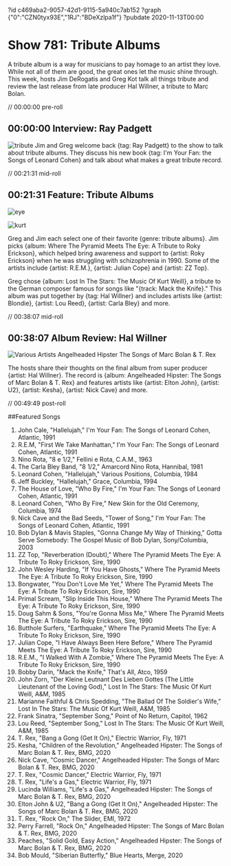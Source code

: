 ?id c469aba2-9057-42d1-9115-5a940c7ab152
?graph {"0":"CZN0tyx93E","1RJ":"BDeXzlpa1f"}
?pubdate 2020-11-13T00:00
# Show 781: Tribute Albums


A tribute album is a way for musicians to pay homage to an artist they love. While not all of them are good, the great ones let the music shine through. This week, hosts Jim DeRogatis and Greg Kot talk all things tribute and review the last release from late producer Hal Willner, a tribute to Marc Bolan. 

// 00:00:00 pre-roll

## 00:00:00 Interview: Ray Padgett
![tribute](https://static.soundopinions.org/images/2020/imyourfanbookcover.jpeg)
Jim and Greg welcome back {tag: Ray Padgett} to the show to talk about tribute albums. They discuss his new book {tag: I'm Your Fan: the Songs of Leonard Cohen} and talk about what makes a great tribute record.



// 00:21:31 mid-roll

## 00:21:31 Feature: Tribute Albums
![eye](https://static.soundopinions.org/images/2020/eye.jpeg)

![kurt](https://static.soundopinions.org/images/2020/kurt.jpeg)

Greg and Jim each select one of their favorite {genre: tribute albums}. Jim picks {album: Where The Pyramid Meets The Eye: A Tribute to Roky Erickson}, which helped bring awareness and support to {artist: Roky Erickson} when he was struggling with schizophrenia in 1990. Some of the artists include {artist: R.E.M.}, {artist: Julian Cope} and {artist: ZZ Top}.

Greg chose {album: Lost In The Stars: The Music Of Kurt Weill}, a tribute to the German composer famous for songs like "{track: Mack the Knife}." This album was put together by {tag: Hal Willner} and includes artists like {artist: Blondie}, {artist: Lou Reed}, {artist: Carla Bley} and more.



// 00:38:07 mid-roll

## 00:38:07 Album Review: Hal Willner

![Various Artists Angelheaded Hipster The Songs of Marc Bolan & T. Rex](https://static.soundopinions.org/assets/781/1RJ1.jpg)

The hosts share their thoughts on the final album from super producer {artist: Hal Willner}. The record is {album: Angelheaded Hipster: The Songs of Marc Bolan & T. Rex} and features artists like {artist: Elton John}, {artist: U2}, {artist: Kesha}, {artist: Nick Cave} and more.



// 00:49:49 post-roll

##Featured Songs

1. John Cale, "Hallelujah," I'm Your Fan: The Songs of Leonard Cohen, Atlantic, 1991
1. R.E.M, "First We Take Manhattan," I'm Your Fan: The Songs of Leonard Cohen, Atlantic, 1991
1. Nino Rota, "8 e 1/2," Fellini e Rota, C.A.M., 1963
1. The Carla Bley Band, "8 1/2," Amarcord Nino Rota, Hannibal, 1981
1. Leonard Cohen, "Hallelujah," Various Positions, Columbia, 1984
1. Jeff Buckley, "Hallelujah," Grace, Columbia, 1994
1. The House of Love, "Who By Fire," I'm Your Fan: The Songs of Leonard Cohen, Atlantic, 1991
1. Leonard Cohen, "Who By Fire," New Skin for the Old Ceremony, Columbia, 1974
1. Nick Cave and the Bad Seeds, "Tower of Song," I'm Your Fan: The Songs of Leonard Cohen, Atlantic, 1991
1. Bob Dylan & Mavis Staples, "Gonna Change My Way of Thinking," Gotta Serve Somebody: The Gospel Music of Bob Dylan, Sony/Columbia, 2003
1. ZZ Top, "Reverberation (Doubt)," Where The Pyramid Meets The Eye: A Tribute To Roky Erickson, Sire, 1990
1. John Wesley Harding, "If You Have Ghosts," Where The Pyramid Meets The Eye: A Tribute To Roky Erickson, Sire, 1990
1. Bongwater, "You Don't Love Me Yet," Where The Pyramid Meets The Eye: A Tribute To Roky Erickson, Sire, 1990
1. Primal Scream, "Slip Inside This House," Where The Pyramid Meets The Eye: A Tribute To Roky Erickson, Sire, 1990
1. Doug Sahm & Sons, "You're Gonna Miss Me," Where The Pyramid Meets The Eye: A Tribute To Roky Erickson, Sire, 1990
1. Butthole Surfers, "Earthquake," Where The Pyramid Meets The Eye: A Tribute To Roky Erickson, Sire, 1990
1. Julian Cope, "I Have Always Been Here Before," Where The Pyramid Meets The Eye: A Tribute To Roky Erickson, Sire, 1990
1. R.E.M., "I Walked With A Zombie," Where The Pyramid Meets The Eye: A Tribute To Roky Erickson, Sire, 1990
1. Bobby Darin, "Mack the Knife," That's All, Atco, 1959
1. John Zorn, "Der Kleine Leutnant Des Lieben Gottes (The Little Lieutenant of the Loving God)," Lost In The Stars: The Music Of Kurt Weill, A&M, 1985
1. Marianne Faithful & Chris Spedding, "The Ballad Of The Soldier's Wife," Lost In The Stars: The Music Of Kurt Weill, A&M, 1985
1. Frank Sinatra, "September Song," Point of No Return, Capitol, 1962
1. Lou Reed, "September Song," Lost In The Stars: The Music Of Kurt Weill, A&M, 1985
1. T. Rex, "Bang a Gong (Get It On)," Electric Warrior, Fly, 1971
1. Kesha, "Children of the Revolution," Angelheaded Hipster: The Songs of Marc Bolan & T. Rex, BMG, 2020
1. Nick Cave, "Cosmic Dancer," Angelheaded Hipster: The Songs of Marc Bolan & T. Rex, BMG, 2020
1. T. Rex, "Cosmic Dancer," Electric Warrior, Fly, 1971
1. T. Rex, "Life's a Gas," Electric Warrior, Fly, 1971
1. Lucinda Williams, "Life's a Gas," Angelheaded Hipster: The Songs of Marc Bolan & T. Rex, BMG, 2020
1. Elton John & U2, "Bang a Gong (Get It On)," Angelheaded Hipster: The Songs of Marc Bolan & T. Rex, BMG, 2020
1. T. Rex, "Rock On," The Slider, EMI, 1972
1. Perry Farrell, "Rock On," Angelheaded Hipster: The Songs of Marc Bolan & T. Rex, BMG, 2020
1. Peaches, "Solid Gold, Easy Action," Angelheaded Hipster: The Songs of Marc Bolan & T. Rex, BMG, 2020
1. Bob Mould, "Siberian Butterfly," Blue Hearts, Merge, 2020
